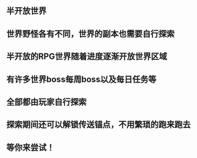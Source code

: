## **半开放世界**
## **世界野怪各有不同，世界的副本也需要自行探索**
## **半开放的RPG世界随着进度逐渐开放世界区域**
## **有许多世界boss每周boss以及每日任务等**
## **全部都由玩家自行探索**
## **探索期间还可以解锁传送锚点，不用繁琐的跑来跑去**
## **等你来尝试！**
